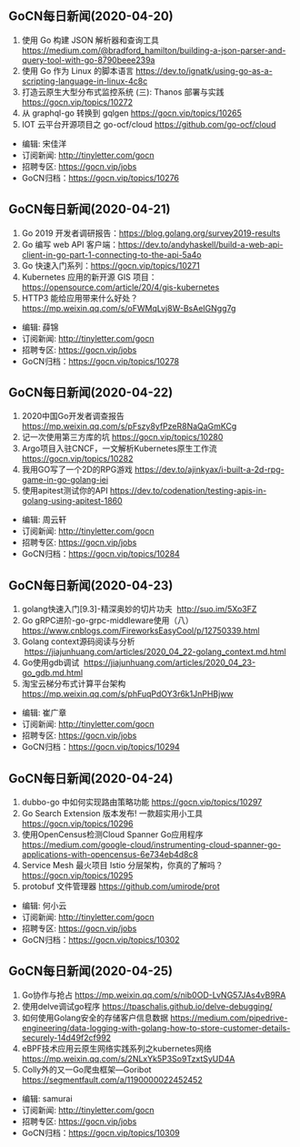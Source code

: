 ## GoCN每日新闻(2020-04-20)

1. 使用 Go 构建 JSON 解析器和查询工具 https://medium.com/@bradford_hamilton/building-a-json-parser-and-query-tool-with-go-8790beee239a
2. 使用 Go 作为 Linux 的脚本语言 https://dev.to/ignatk/using-go-as-a-scripting-language-in-linux-4c8c
3. 打造云原生大型分布式监控系统 (三): Thanos 部署与实践 https://gocn.vip/topics/10272
4. 从 graphql-go 转换到 gqlgen https://gocn.vip/topics/10265
5. IOT 云平台开源项目之 go-ocf/cloud  https://github.com/go-ocf/cloud 

- 编辑: 宋佳洋
- 订阅新闻: http://tinyletter.com/gocn
- 招聘专区: https://gocn.vip/jobs
- GoCN归档：https://gocn.vip/topics/10276

## GoCN每日新闻(2020-04-21)

1. Go 2019 开发者调研报告：https://blog.golang.org/survey2019-results  
2. Go 编写 web API 客户端：https://dev.to/andyhaskell/build-a-web-api-client-in-go-part-1-connecting-to-the-api-5a4o
3. Go 快速入门系列：https://gocn.vip/topics/10271
4. Kubernetes 应用的新开源 GIS 项目：https://opensource.com/article/20/4/gis-kubernetes
5. HTTP3 能给应用带来什么好处？ https://mp.weixin.qq.com/s/oFWMqLvj8W-BsAeIGNgg7g

- 编辑: 薛锦
- 订阅新闻: http://tinyletter.com/gocn
- 招聘专区: https://gocn.vip/jobs
- GoCN归档：https://gocn.vip/topics/10278

## GoCN每日新闻(2020-04-22)

1. 2020中国Go开发者调查报告 https://mp.weixin.qq.com/s/pFszy8yfPzeR8NaQaGmKCg 
2. 记一次使用第三方库的坑 https://gocn.vip/topics/10280
3. Argo项目入驻CNCF，一文解析Kubernetes原生工作流 https://gocn.vip/topics/10282
4. 我用GO写了一个2D的RPG游戏 https://dev.to/ajinkyax/i-built-a-2d-rpg-game-in-go-golang-iei
5. 使用apitest测试你的API https://dev.to/codenation/testing-apis-in-golang-using-apitest-1860

- 编辑: 周云轩
- 订阅新闻: http://tinyletter.com/gocn
- 招聘专区: https://gocn.vip/jobs
- GoCN归档：https://gocn.vip/topics/10284


## GoCN每日新闻(2020-04-23)

1. golang快速入门[9.3]-精深奥妙的切片功夫   http://suo.im/5Xo3FZ
2. Go gRPC进阶-go-grpc-middleware使用（八） https://www.cnblogs.com/FireworksEasyCool/p/12750339.html
3. Golang context源码阅读与分析   https://jiajunhuang.com/articles/2020_04_22-golang_context.md.html
4. Go使用gdb调试   https://jiajunhuang.com/articles/2020_04_23-go_gdb.md.html
5. 淘宝云梯分布式计算平台架构  https://mp.weixin.qq.com/s/phFuqPdOY3r6k1JnPHBjww

- 编辑: 崔广章
- 订阅新闻: http://tinyletter.com/gocn
- 招聘专区: https://gocn.vip/jobs
- GoCN归档：https://gocn.vip/topics/10294

## GoCN每日新闻(2020-04-24)

1. dubbo-go 中如何实现路由策略功能 https://gocn.vip/topics/10297
2. Go Search Extension 版本发布! 一款超实用小工具 https://gocn.vip/topics/10296 
3. 使用OpenCensus检测Cloud Spanner Go应用程序 https://medium.com/google-cloud/instrumenting-cloud-spanner-go-applications-with-opencensus-6e734eb4d8c8 
4. Service Mesh 最火项目 Istio 分层架构，你真的了解吗？ https://gocn.vip/topics/10295
5. protobuf 文件管理器 https://github.com/umirode/prot 
   
- 编辑: 何小云
- 订阅新闻: http://tinyletter.com/gocn
- 招聘专区: https://gocn.vip/jobs
- GoCN归档：https://gocn.vip/topics/10302

## GoCN每日新闻(2020-04-25)

1. Go协作与抢占 https://mp.weixin.qq.com/s/nib0OD-LvNG57JAs4vB9RA
2. 使用delve调试go程序 https://tpaschalis.github.io/delve-debugging/
3. 如何使用Golang安全的存储客户信息数据 https://medium.com/pipedrive-engineering/data-logging-with-golang-how-to-store-customer-details-securely-14d49f2cf992
4. eBPF技术应用云原生网络实践系列之kubernetes网络 https://mp.weixin.qq.com/s/2NLxYk5P3So9TzxtSyUD4A
5. Colly外的又一Go爬虫框架—Goribot https://segmentfault.com/a/1190000022452452

- 编辑: samurai
- 订阅新闻: http://tinyletter.com/gocn
- 招聘专区: https://gocn.vip/jobs
- GoCN归档：https://gocn.vip/topics/10309
